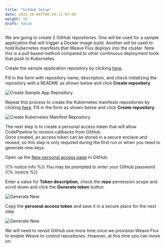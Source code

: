 ```yaml
---
title: "GitHub Setup"
date: 2018-10-087T08:30:11-07:00
weight: 10
draft: false
---
```


We are going to create 2 GitHub repositories.  One will be used for a sample application that will trigger a Docker image build.  Another will be used to hold Kubernetes manifests that Weave Flux deploys into the cluster.  Note this is a pull based method compared to other continuous deployment tools that push to Kubernetes.  

Create the sample application repository by clicking [here](https://github.com/new).  

Fill in the form with repository name, description, and check initializing the repository with a README as shown below and click **Create repository**.

![Create Sample App Repository](/images/weave_flux/github_create_sample_app.png)

Repeat this process to create the Kubernetes manifests repositories by clicking [here](https://github.com/new).  Fill in the form as shown below and click **Create repository**.  

![Create Kubernetes Manifest Repository](/images/weave_flux/github_create_k8s.png)

The next step is to create a personal access token that will allow CodePipeline to receive callbacks from GitHub.  
Once created, an access token can be stored in a secure enclave and reused, so this step is only required
during the first run or when you need to generate new keys.

Open up the [New personal access page](https://github.com/settings/tokens/new) in GitHub.

{{% notice info %}}
You may be prompted to enter your GitHub password
{{% /notice %}}

Enter a value for **Token description**, check the **repo** permission scope and scroll down and click the **Generate token** button

![Generate New](/images/weave_flux/github_token_name.png)

Copy the **personal access token** and save it in a secure place for the next step

![Generate New](/images/weave_flux/github_copy_access.png)

We will need to revisit GitHub one more time once we provision Weave Flux to enable Weave to control repositories.  However, at this time you can move on.  
